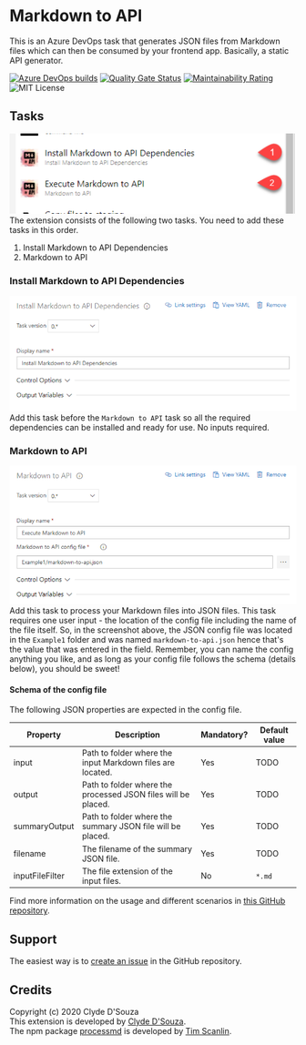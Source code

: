 # Markdown to API 
This is an Azure DevOps task that generates JSON files from Markdown files which can then be consumed by your frontend app. Basically, a static API generator.  

[![Azure DevOps builds](https://img.shields.io/azure-devops/build/clydedsouza/e3d74bc0-b833-41ea-8ec1-0d74115d662a/33?logo=Azure%20DevOps)](https://clydedsouza.visualstudio.com/Markdown%20to%20API/_build) 
[![Quality Gate Status](https://sonarcloud.io/api/project_badges/measure?project=ClydeDz_markdown-to-api&metric=alert_status)](https://sonarcloud.io/dashboard?id=ClydeDz_markdown-to-api) 
[![Maintainability Rating](https://sonarcloud.io/api/project_badges/measure?project=ClydeDz_markdown-to-api&metric=sqale_rating)](https://sonarcloud.io/dashboard?id=ClydeDz_markdown-to-api) 
![MIT License](https://img.shields.io/static/v1.svg?label=📜%20License&message=MIT&color=informational) 

## Tasks
![tasks](https://raw.githubusercontent.com/ClydeDz/markdown-to-api/main/images/markdowntoapitasks.png)   
The extension consists of the following two tasks. You need to add these tasks in this order. 
1. Install Markdown to API Dependencies   
2. Markdown to API

### Install Markdown to API Dependencies   
![tasks](https://raw.githubusercontent.com/ClydeDz/markdown-to-api/main/images/markdowntoapitasks-install.png)   
Add this task before the `Markdown to API` task so all the required dependencies can be installed and ready for use. No inputs required.    
 
### Markdown to API     
![tasks](https://raw.githubusercontent.com/ClydeDz/markdown-to-api/main/images/markdowntoapitasks-process.png)   
Add this task to process your Markdown files into JSON files. This task requires one user input - the location of the config file including the name of the file itself. So, in the screenshot above, the JSON config file was located in the `Example1` folder and was named `markdown-to-api.json` hence that's the value that was entered in the field. Remember, you can name the config anything you like, and as long as your config file follows the schema (details below), you should be sweet!  

#### Schema of the config file
The following JSON properties are expected in the config file.  
     
| Property        | Description                                                   | Mandatory? | Default value |    
|-----------------|---------------------------------------------------------------|------------|---------------|   
| input           | Path to folder where the input Markdown files are located.    | Yes        | TODO          |   
| output          | Path to folder where the processed JSON files will be placed. | Yes        | TODO          |   
| summaryOutput   | Path to folder where the summary JSON file will be placed.    | Yes        | TODO          |   
| filename        | The filename of the summary JSON file.                        | Yes        | TODO          |    
| inputFileFilter | The file extension of the input files.                        | No         | `*.md`        |    
       
Find more information on the usage and different scenarios in [this GitHub repository](https://github.com/ClydeDz/markdown-to-api-examples).   

## Support  
The easiest way is to [create an issue](https://github.com/ClydeDz/markdown-to-api/issues/new) in the GitHub repository.  

## Credits
Copyright (c) 2020 Clyde D'Souza  
This extension is developed by [Clyde D'Souza](https://twitter.com/clydedz).    
The npm package [processmd](https://www.npmjs.com/package/processmd) is developed by [Tim Scanlin](https://github.com/tscanlin).